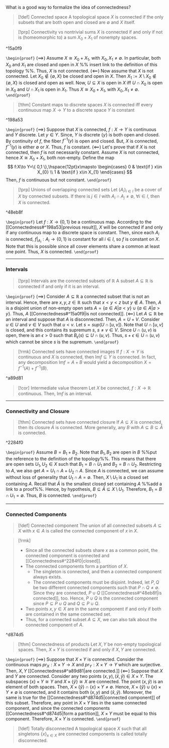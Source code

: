 What is a good way to formalize the idea of connectedness?
>[!def] Connected space
>A topological space $X$ is connected if the only subsets that are both open and closed are $\emptyset$ and $X$ itself.

>[!prp] Connectivity vs nontrivial sums
>$X$ is connected if and only if not is (homeomorphic to) a sum $X_{0}+X_{1}$ of nonempty spaces.

^15a0f9

`\begin{proof}`
$(\implies)$ Assume  $X\cong X_{0}+X_{1}$, with $X_{0},X_{1}\neq \emptyset$. In particular, both $X_{0}$ and $X_{1}$ are closed and open in $X$ %% insert link to the definition of this topology %%. Thus, $X$ is not connected. 
$(\impliedby)$ Now assume that $X$ is not connected. Let $X_{0}\not\in \{ \emptyset,X \}$ be closed and open in $X$. Then $X_{1}:=X\setminus X_{0}\not\in \{ \emptyset,X \}$ is closed and open as well. Now, $U\subseteq X$ is open in $X$ iff $U\cap X_{0}$ is open in $X_{0}$ and $U\cap X_{1}$ is open in $X_{1}$. Thus $X\cong X_{0}+X_{1}$, with $X_{0},X_{1}\neq \emptyset$. 
`\end{proof}`

> [!thm] Constant maps to discrete spaces
> $X$ is connected iff every continuous map $X\to Y$ to a discrete space $Y$ is constant

^198a53

`\begin{proof}`
$(\implies)$ Suppose that $X$ is connected, $f:X\to Y$ is continuous and $Y$ discrete. Let $y\in Y$. Since, $Y$ is discrete $\{ y \}$ is both open and closed. By continuity of $f$, the fiber $f^{-1}(y)$ is open and closed. But, $X$ is connected, $f^{-1}(y)$ is either $\emptyset$ or $X$. Thus, $f$ is constant.
$(\impliedby)$ Let's prove that if $X$ is not connected, then $f$ is not necessarily constant. Assume $X$ is not connected, hence $X\cong X_{0}+X_{1}$, both non-empty. Define the map 
$$
f:X\to Y=\{ 0,1 \},\hspace{12pt}x\mapsto \begin{cases}
0 & \text{if } x\in X_{0} \\
1 & \text{if } x\in X_{1}
\end{cases}
$$
Then, $f$ is continuous but not constant.
`\end{proof}`

>[!prp] Unions of overlapping connected sets
>Let $(A_{i})_{i\in I}$ be a cover of $X$ by connected subsets. If there is $j\in I$ with $A_{i}\cap A_{j}\neq \emptyset$, $\forall i\in I$, then $X$ is connected.

^48eb8f

`\begin{proof}`
Let $f:X\to \{ 0,1 \}$ be a continuous map. According to the [[Connectedness#^198a53|previous result]], $X$ will be connected if and only if any continuous map to a discrete space is constant. Then, since each $A_{i}$ is connected, $f|_{A_{i}}:A_{i}\to \{ 0,1 \}$ is constant for all $i \in I$, so $f$ is constant on $X$. Note that this is possible since all cover elements share a common at least one point. Thus, $X$ is connected.
`\end{proof}`

---
### Intervals
>[!prp] Intervals are the connected subsets of $\mathbb{R}$
>A subset $A\subseteq \mathbb{R}$ is connected if and only if it is an interval.

`\begin{proof}`
$(\implies)$ Consider $A\subseteq \mathbb{R}$ a connected subset that is not an interval. Hence, there are $x,y,z\in \mathbb{R}$ such that $x<y<z$ but $y\not\in A$. Then, $A$ is a disjoint union of non-empty open sets $A=\{ a\in A|a<y \}\cup \{ a\in A|a>y \}$. Thus, $A$ [[Connectedness#^15a0f9|is not connected]].
($\impliedby$) Let $A\subseteq \mathbb{R}$ be an interval and suppose that $A$ is disconnected. Then, $A=U+V$. Consider $u\in U$ and $v\in V$ such that $u<v$. Let $s=sup(U\cap[u,v])$. Note that $U\cap[u,v]$ is closed, and this contains its supremum $s$, $s\neq v\in V$. Since $U\cap(u,v)$ is open, there is an $\epsilon>0$ such that $B_{\epsilon}(s)\subseteq U\cap(u,v)$. Thus, $s+\epsilon\in U\cap(u,v)$ which cannot be since $s$ is the supremum.
`\end{proof}`
>[!rmk] Connected sets have connected images
>If $f:X\to Y$ is continuous and $X$ is connected, then $\mathrm{Im}f\subseteq Y$ is connected. In fact, any decomposition $\mathrm{Im}f=A+B$ would yield a decomposition $X=f^{-1}(A)+f^{-1}(B)$.

^a89d81

>[!cor] Intermediate value theorem
>Let $X$ be connected, $f:X\to \mathbb{R}$ continuous. Then, $\mathrm{Im}f$ is an interval.

---
### Connectivity and Closure
>[!thm] Connected sets have connected closure
>If $A\subseteq X$ is connected, then its closure $\bar{A}$ is connected. More generally, any $B$ with $A\subseteq B\subseteq \bar{A}$ is connected.

^2284f0

`\begin{proof}`
Assume $B=B_{1}+B_{2}$. Note that $B_{1},B_{2}$ are open in $B$ %%put the reference to the definition of the topology%%. This means that there are open sets $U_{1},U_{2}\in X$ such that $B_{1}=B\cap U_{1}$ and $B_{2}=B\cap U_{2}$. Restricting to $A$, we also get $A=U_{1}\cap A+U_{2}\cap A$. Since $A$ is connected, we can assume without loss of generality that $U_{1}\cap A=\emptyset$. Then, $X\setminus U_{1}$ is a closed set containing $A$. Recall that $\bar{A}$ is the smallest closed set containing $A$ %%add a link to a proof%%. Hence, by hypothesis, $B\subseteq \bar{A}\subseteq X\setminus U_{1}$. Therefore, $B_{1}=B\cap U_{1}=\emptyset$. Thus, $B$ is connected.
`\end{proof}`

---
### Connected Components
>[!def] Connected component
>The union of all connected subsets $A\subseteq X$ with $x\in A$ is called the connected component of $x$ in $X$.

>[!rmk]
>- Since all  the connected subsets share $x$ as a common point, the connected component is connected and [[Connectedness#^2284f0|closed]]. 
>- The connected components form a partition of $X$.
>	- The singleton is connected, and then a connected component always exists.
>	- The connected components must be disjoint. Indeed, let $P,Q$ be two different connected components such that $P\cap Q\neq \emptyset$. Since they are connected, $P\cup Q$ [[Connectedness#^48eb8f|is connected]], too. Hence, $P\cup Q$ is the connected component since $P\subseteq P\cup Q$ and $Q\subseteq P\cup Q$.
>- Two points $x,y\in X$ are in the same component if and only if both are contained in the same connected set.
>-  Thus, for a connected subset $A\subseteq X$, we can also talk about the connected component of $A$.

^d874d5

>[!thm] Connectedness of products
>Let $X,Y$ be non-empty topological spaces. Then, $X\times Y$ is connected if and only if $X,Y$ are connected.

`\begin{proof}`
$(\implies)$ Suppose that $X\times Y$ is connected. Consider the continuous maps $pr_{X}:X\times Y\to X$ and $pr_{Y}:X\times Y\to Y$ which are surjective. Then, $X,Y$ [[Connectedness#^a89d81|are connected.]]
$(\impliedby)$ Suppose that $X$ and $Y$ are connected. Consider any two points $(x,y),(\hat{x},\hat{y})\in X\times Y$. The subspaces $\{ x \}\times Y\cong Y$ and $X\times \{ \hat{y} \}\cong X$ are connected. The point $(x,\hat{y})$ is an element of both spaces. Then, $X\times \{ \hat{y} \}\cap \{ x \}\times Y\neq \emptyset$. Hence, $X\times \{ \hat{y} \}\cup \{ x \}\times Y\neq \emptyset$ is connected, and it contains both $(x,y)$ and $(\hat{x},\hat{y})$. Moreover, the same is true for the [[Connectedness#^d874d5|connected component]] of this subset. Therefore, any point in $X\times Y$ lies in the same connected component, and since the connected components [[Connectedness#^d874d5|form a partition]], $X\times Y$ must be equal to this component. Therefore, $X\times Y$ is connected.
`\end{proof}`
>[!def] Totally disconnected
>A topological space $X$ such that all singletons $\{ x \}_{x\in X}$ are connected components is called totally disconnected.













